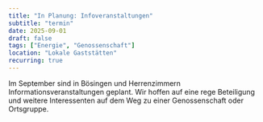 ```yaml
---
title: "In Planung: Infoveranstaltungen"
subtitle: "termin"
date: 2025-09-01
draft: false
tags: ["Energie", "Genossenschaft"]
location: "Lokale Gaststätten"
recurring: true
---
```


Im September sind in Bösingen und Herrenzimmern Informationsveranstaltungen geplant. Wir hoffen auf eine rege Beteiligung und weitere Interessenten auf dem Weg zu einer Genossenschaft oder Ortsgruppe.

